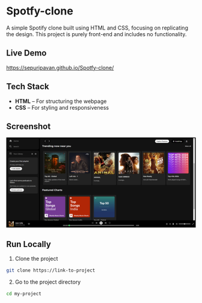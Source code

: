 
#  Spotfy-clone

A simple Spotify clone built using HTML and CSS, focusing on replicating the design. This project is purely front-end and includes no functionality.
## Live Demo

https://sepuripavan.github.io/Spotfy-clone/


## Tech Stack

- **HTML** – For structuring the webpage  
- **CSS** – For styling and responsiveness  


## Screenshot

![Website Screenshot](img/spotfy_screenshot.png)


## Run Locally

1. Clone the project

```bash
git clone https://link-to-project   
```

2. Go to the project directory

```bash
cd my-project 
```
